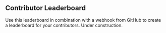 ## Contributor Leaderboard

Use this leaderboard in combination with a webhook from GitHub to create a leaderboard for your contributors. Under construction.
